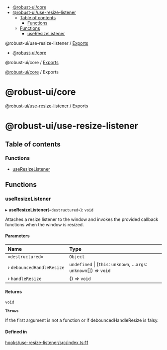<!-- START doctoc generated TOC please keep comment here to allow auto update -->
<!-- DON'T EDIT THIS SECTION, INSTEAD RE-RUN doctoc TO UPDATE -->

- [@robust-ui/core](#robust-uicore)
- [@robust-ui/use-resize-listener](#robust-uiuse-resize-listener)
  - [Table of contents](#table-of-contents)
    - [Functions](#functions)
  - [Functions](#functions-1)
    - [useResizeListener](#useresizelistener)

<!-- END doctoc generated TOC please keep comment here to allow auto update -->


<a name="readmemd"></a>

@robust-ui/use-resize-listener / [Exports](#modulesmd)

<!-- START doctoc generated TOC please keep comment here to allow auto update -->
<!-- DON'T EDIT THIS SECTION, INSTEAD RE-RUN doctoc TO UPDATE -->

- [@robust-ui/core](#robust-uicore)

<!-- END doctoc generated TOC please keep comment here to allow auto update -->

<a name="readmemd"></a>

@robust-ui/core / [Exports](#modulesmd)

<a name="modulesmd"></a>

[@robust-ui/core](#readmemd) / Exports

# @robust-ui/core


<a name="modulesmd"></a>

[@robust-ui/use-resize-listener](#readmemd) / Exports

# @robust-ui/use-resize-listener

## Table of contents

### Functions

- [useResizeListener](#useresizelistener)

## Functions

### useResizeListener

▸ **useResizeListener**(`«destructured»`): `void`

Attaches a resize listener to the window and invokes the provided callback functions when the window is resized.

#### Parameters

| Name | Type |
| :------ | :------ |
| `«destructured»` | `Object` |
| › `debouncedHandleResize` | `undefined` \| (`this`: `unknown`, ...`args`: `unknown`[]) => `void` |
| › `handleResize` | () => `void` |

#### Returns

`void`

**`Throws`**

If the first argument is not a function or if debouncedHandleResize is falsy.

#### Defined in

[hooks/use-resize-listener/src/index.ts:11](https://github.com/nahuelRosas/robust-ui/blob/37749ba/packages/hooks/use-resize-listener/src/index.ts#L11)
